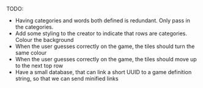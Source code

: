 TODO:
  - Having categories and words both defined is redundant. Only pass in the categories.
  - Add some styling to the creator to indicate that rows are categories. Colour the background
  - When the user guesses correctly on the game, the tiles should turn the same colour
  - When the user guesses correctly on the game, the tiles should move up to the next top row
  - Have a small database, that can link a short UUID to a game definition string, so that we can send minified links
